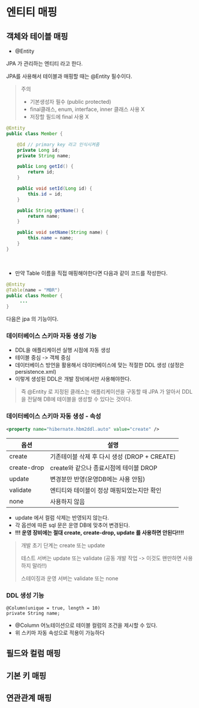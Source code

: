# 엔티티 매핑

## 객체와 테이블 매핑



- @Entity

JPA 가 관리하는 엔티티 라고 한다. 

JPA를 사용해서 테이블과 매핑할 때는 @Entity 필수이다.

> 주의
>
> - 기본생성자 필수 (public protected)
> - final클래스, enum, interface, inner 클래스 사용 X
> - 저장할 필드에 final 사용 X

```java
@Entity
public class Member {

    @Id // primary key 라고 인식시켜줌
    private Long id;
    private String name;

    public Long getId() {
        return id;
    }

    public void setId(Long id) {
        this.id = id;
    }

    public String getName() {
        return name;
    }

    public void setName(String name) {
        this.name = name;
    }
}
```

<br/>

- 만약 Table 이름을 직접 매핑해야한다면 다음과 같이 코드를 작성한다.

```java
@Entity
@Table(name = "MBR")
public class Member {
     ...
}
```



다음은 jpa 의 기능이다.

### 데이터베이스 스키마 자동 생성 기능

- DDL을 애플리케이션 실행 시점에 자동 생성
- 테이블 중심 -> 객체 중심
- 데이터베이스 방언을 활용해서 데이터베이스에 맞는 적절한 DDL 생성 (설정은 persistence.xml)
- 이렇게 생성된 DDL은 개발 장비에서만 사용해야한다.

> 즉 @Entity 로 지정된 클래스는 애플리케이션을 구동할 때 JPA 가 알아서 DDL 을 전달해 DB에 테이블을 생성할 수 있다는 것이다.



### 데이터베이스 스키마 자동 생성 - 속성

```xml
<property name="hibernate.hbm2ddl.auto" value="create" />
```

| 옵션        | 설명                                         |
| ----------- | -------------------------------------------- |
| create      | 기존테이블 삭제 후 다시 생성 (DROP + CREATE) |
| create-drop | create와 같으나 종료시점에 테이블 DROP       |
| update      | 변경분만 반영(운영DB에는 사용 안됨)          |
| validate    | 엔티티와 테이블이 정상 매핑되었는지만 확인   |
| none        | 사용하지 않음                                |

- update 에서 컬럼 삭제는 반영되지 않는다.
- 각 옵션에 따른 sql 문은 운영 DB에 맞추어 변경된다.
- **!!! 운영 장비에는 절대 create, create-drop, update 를 사용하면 안된다!!!!**

> 개발 초기 단계는 create 또는 update
>
> 테스트 서버는 update 또는 validate (공동 개발 작업 -> 이것도 왠만하면 사용하지 말라!!)
>
> 스테이징과 운영 서버는 validate 또는 none



### DDL 생성 기능

```
@Column(unique = true, length = 10)
private String name;
```

- @Column 어노테이션으로 테이블 컬럼의 조건을 제시할 수 있다.
- 위 스키마 자동 속성으로 적용이 가능하다



## 필드와 컬럼 매핑

## 기본 키 매핑

## 연관관계 매핑

